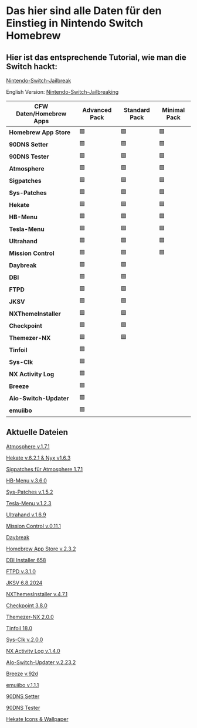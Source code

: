 # Das hier sind alle Daten für den Einstieg in Nintendo Switch Homebrew

## Hier ist das entsprechende Tutorial, wie man die Switch hackt:


[Nintendo-Switch-Jailbreak](https://github.com/Nico-Shock/Nintendo-Switch-Jailbreak)

English Version:
[Nintendo-Switch-Jailbreaking](https://github.com/Nico-Shock/Switch-Jailbreaking-Toturial)

| CFW Daten/Homebrew Apps       | Advanced Pack       | Standard Pack       | Minimal Pack        |
| ----------------------------- | ------------------- | ------------------- | ------------------- |
| **Homebrew App Store**        | 🟩                   | 🟩                   | 🟩                   |
| **90DNS Setter**              | 🟩                   | 🟩                   | 🟩                   |
| **90DNS Tester**              | 🟩                   | 🟩                   | 🟩                   |
| **Atmosphere**                | 🟩                   | 🟩                   | 🟩                   |
| **Sigpatches**                | 🟩                   | 🟩                   | 🟩                   |
| **Sys-Patches**               | 🟩                   | 🟩                   | 🟩                   |
| **Hekate**                    | 🟩                   | 🟩                   | 🟩                   |
| **HB-Menu**                   | 🟩                   | 🟩                   | 🟩                   |
| **Tesla-Menu**                | 🟩                   | 🟩                   | 🟩                   |
| **Ultrahand**                 | 🟩                   | 🟩                   | 🟩                   |
| **Mission Control**           | 🟩                   | 🟩                   | 🟩                   |
| **Daybreak**                  | 🟩                   | 🟩                   |                     |
| **DBI**                       | 🟩                   | 🟩                   |                     |
| **FTPD**                      | 🟩                   | 🟩                   |                     |
| **JKSV**                      | 🟩                   | 🟩                   |                     |
| **NXThemeInstaller**          | 🟩                   | 🟩                   |                     |
| **Checkpoint**                | 🟩                   | 🟩                   |                     |
| **Themezer-NX**               | 🟩                   | 🟩                   |                     |
| **Tinfoil**                   | 🟩                   |                     |                     |
| **Sys-Clk**                   | 🟩                   |                     |                     |
| **NX Activity Log**           | 🟩                   |                     |                     |
| **Breeze**                    | 🟩                   |                     |                     |
| **Aio-Switch-Updater**            | 🟩                   |                     |                     |
| **emuiibo**                   | 🟩                   |                     |                     |


## Aktuelle Dateien

[Atmosphere v.1.7.1](https://github.com/Atmosphere-NX/Atmosphere/releases/tag/1.7.1)  

[Hekate v.6.2.1 & Nyx v1.6.3](https://github.com/CTCaer/hekate/releases/tag/v6.2.1)

[Sigpatches für Atmosphere 1.7.1](https://gbatemp.net/threads/sigpatches-for-atmosphere-hekate-fss0-fusee-package3.571543/)  

[HB-Menu v.3.6.0](https://github.com/switchbrew/nx-hbmenu/releases?page=1)

[Sys-Patches v.1.5.2](https://github.com/impeeza/sys-patch/releases/tag/v1.5.2)

[Tesla-Menu v.1.2.3](https://github.com/WerWolv/Tesla-Menu/releases/tag/v1.2.3)

[Ultrahand v.1.6.9](https://github.com/ppkantorski/Ultrahand-Overlay/releases/tag/v1.6.9)

[Mission Control v.0.11.1](https://github.com/ndeadly/MissionControl/releases/tag/v0.11.1)

[Daybreak](https://github.com/Atmosphere-NX/Atmosphere/releases/tag/1.7.1)  

[Homebrew App Store v.2.3.2](https://github.com/fortheusers/hb-appstore/releases/tag/v2.3.2)  

[DBI Installer 658](https://github.com/rashevskyv/dbi/releases/tag/658)  

[FTPD v.3.1.0](https://github.com/mtheall/ftpd/releases/tag/v3.1.0)  

[JKSV 6.8.2024](https://github.com/J-D-K/JKSV/releases/tag/08%2F06%2F2024)  

[NXThemesInstaller v.4.7.1](https://github.com/exelix11/SwitchThemeInjector/releases/tag/v4.7.1)  

[Checkpoint 3.8.0](https://github.com/BernardoGiordano/Checkpoint/releases/tag/v3.8.0)  

[Themezer-NX 2.0.0](https://github.com/suchmememanyskill/themezer-nx/releases/tag/2.0.0)

[Tinfoil 18.0](https://tinfoil.io/Download)

[Sys-Clk v.2.0.0](https://github.com/retronx-team/sys-clk/releases/tag/2.0.0-rc)  

[NX Activity Log v.1.4.0](https://github.com/tallbl0nde/NX-Activity-Log/releases/tag/v1.4.0)  

[AIo-Switch-Updater v.2.23.2](https://github.com/HamletDuFromage/aio-switch-updater/releases/tag/2.23.2)

[Breeze v.92d](https://github.com/tomvita/Breeze-Beta/releases/tag/beta92d)

[emuiibo v.1.1.1](https://github.com/XorTroll/emuiibo/releases/tag/1.1.1)

[90DNS Setter](https://github.com/suchmememanyskill/switch-90dns-setter/releases)  

[90DNS Tester](https://github.com/meganukebmp/Switch_90DNS_tester/releases/)  

[Hekate Icons & Wallpaper](https://gbatemp.net/threads/hekate-custom-ini-icon-background-set.572786/)
